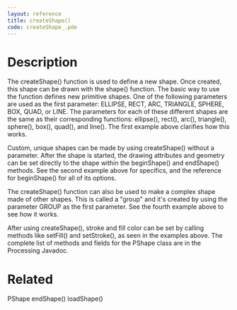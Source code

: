 ```yaml
---
layout: reference
title: createShape()
code: createShape_.pde
---
```


# Description

The createShape() function is used to define a new shape. Once created, this shape can be drawn with the shape() function. The basic way to use the function defines new primitive shapes. One of the following parameters are used as the first parameter: ELLIPSE, RECT, ARC, TRIANGLE, SPHERE, BOX, QUAD, or LINE. The parameters for each of these different shapes are the same as their corresponding functions: ellipse(), rect(), arc(), triangle(), sphere(), box(), quad(), and line(). The first example above clarifies how this works.

Custom, unique shapes can be made by using createShape() without a parameter. After the shape is started, the drawing attributes and geometry can be set directly to the shape within the beginShape() and endShape() methods. See the second example above for specifics, and the reference for beginShape() for all of its options.

The  createShape() function can also be used to make a complex shape made of other shapes. This is called a "group" and it's created by using the parameter GROUP as the first parameter. See the fourth example above to see how it works.

After using createShape(), stroke and fill color can be set by calling methods like setFill() and setStroke(), as seen in the examples above. The complete list of methods and fields for the PShape class are in the Processing Javadoc.

# Related

PShape
endShape()
loadShape()
